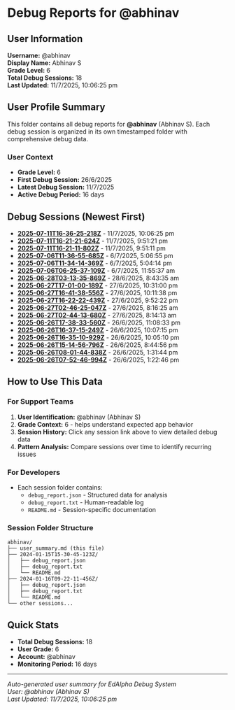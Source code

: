 # Debug Reports for @abhinav

## User Information

**Username:** @abhinav  
**Display Name:** Abhinav S  
**Grade Level:** 6  
**Total Debug Sessions:** 18  
**Last Updated:** 11/7/2025, 10:06:25 pm

## User Profile Summary

This folder contains all debug reports for **@abhinav** (Abhinav S). Each debug session is organized in its own timestamped folder with comprehensive debug data.

### User Context
- **Grade Level:** 6
- **First Debug Session:** 26/6/2025
- **Latest Debug Session:** 11/7/2025
- **Active Debug Period:** 16 days

## Debug Sessions (Newest First)

- **[2025-07-11T16-36-25-218Z](2025-07-11T16-36-25-218Z/)** - 11/7/2025, 10:06:25 pm
- **[2025-07-11T16-21-21-624Z](2025-07-11T16-21-21-624Z/)** - 11/7/2025, 9:51:21 pm
- **[2025-07-11T16-21-11-802Z](2025-07-11T16-21-11-802Z/)** - 11/7/2025, 9:51:11 pm
- **[2025-07-06T11-36-55-685Z](2025-07-06T11-36-55-685Z/)** - 6/7/2025, 5:06:55 pm
- **[2025-07-06T11-34-14-369Z](2025-07-06T11-34-14-369Z/)** - 6/7/2025, 5:04:14 pm
- **[2025-07-06T06-25-37-109Z](2025-07-06T06-25-37-109Z/)** - 6/7/2025, 11:55:37 am
- **[2025-06-28T03-13-35-869Z](2025-06-28T03-13-35-869Z/)** - 28/6/2025, 8:43:35 am
- **[2025-06-27T17-01-00-189Z](2025-06-27T17-01-00-189Z/)** - 27/6/2025, 10:31:00 pm
- **[2025-06-27T16-41-38-556Z](2025-06-27T16-41-38-556Z/)** - 27/6/2025, 10:11:38 pm
- **[2025-06-27T16-22-22-439Z](2025-06-27T16-22-22-439Z/)** - 27/6/2025, 9:52:22 pm
- **[2025-06-27T02-46-25-047Z](2025-06-27T02-46-25-047Z/)** - 27/6/2025, 8:16:25 am
- **[2025-06-27T02-44-13-680Z](2025-06-27T02-44-13-680Z/)** - 27/6/2025, 8:14:13 am
- **[2025-06-26T17-38-33-560Z](2025-06-26T17-38-33-560Z/)** - 26/6/2025, 11:08:33 pm
- **[2025-06-26T16-37-15-249Z](2025-06-26T16-37-15-249Z/)** - 26/6/2025, 10:07:15 pm
- **[2025-06-26T16-35-10-929Z](2025-06-26T16-35-10-929Z/)** - 26/6/2025, 10:05:10 pm
- **[2025-06-26T15-14-56-796Z](2025-06-26T15-14-56-796Z/)** - 26/6/2025, 8:44:56 pm
- **[2025-06-26T08-01-44-838Z](2025-06-26T08-01-44-838Z/)** - 26/6/2025, 1:31:44 pm
- **[2025-06-26T07-52-46-994Z](2025-06-26T07-52-46-994Z/)** - 26/6/2025, 1:22:46 pm

## How to Use This Data

### For Support Teams
1. **User Identification:** @abhinav (Abhinav S)
2. **Grade Context:** 6 - helps understand expected app behavior
3. **Session History:** Click any session link above to view detailed debug data
4. **Pattern Analysis:** Compare sessions over time to identify recurring issues

### For Developers
- Each session folder contains:
  - `debug_report.json` - Structured data for analysis
  - `debug_report.txt` - Human-readable log
  - `README.md` - Session-specific documentation

### Session Folder Structure
```
abhinav/
├── user_summary.md (this file)
├── 2024-01-15T15-30-45-123Z/
│   ├── debug_report.json
│   ├── debug_report.txt
│   └── README.md
├── 2024-01-16T09-22-11-456Z/
│   ├── debug_report.json
│   ├── debug_report.txt
│   └── README.md
└── other sessions...
```

## Quick Stats

- **Total Debug Sessions:** 18
- **User Grade:** 6
- **Account:** @abhinav
- **Monitoring Period:** 16 days

---
*Auto-generated user summary for EdAlpha Debug System*  
*User: @abhinav (Abhinav S)*  
*Last Updated: 11/7/2025, 10:06:25 pm*